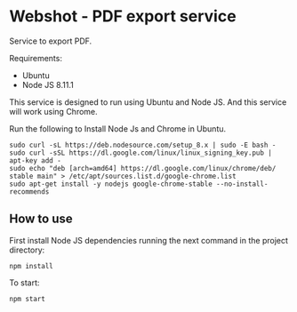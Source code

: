 # Webshot - PDF export service

Service to export PDF.

Requirements:

* Ubuntu
* Node JS 8.11.1

This service is designed to run using Ubuntu and Node JS. And this service will work using Chrome.

Run the following to Install Node Js and Chrome in Ubuntu.

```
sudo curl -sL https://deb.nodesource.com/setup_8.x | sudo -E bash -
sudo curl -sSL https://dl.google.com/linux/linux_signing_key.pub | apt-key add -
sudo echo "deb [arch=amd64] https://dl.google.com/linux/chrome/deb/ stable main" > /etc/apt/sources.list.d/google-chrome.list
sudo apt-get install -y nodejs google-chrome-stable --no-install-recommends
```

## How to use

First install Node JS dependencies running the next command in the project directory:

```
npm install
```

To start:

```
npm start
```
